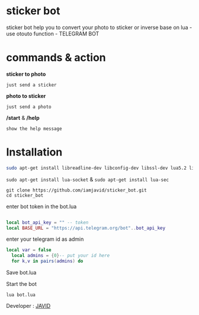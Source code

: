 # sticker bot
sticker bot help you to convert your photo to sticker or inverse
base on lua - use otouto function - TELEGRAM BOT

# commands & action 

 **sticker to photo**

`just send a sticker`

 **photo to sticker**

`just send a photo`

 **/start** & **/help** 
 
 `show the help message`


# Installation

```bash
sudo apt-get install libreadline-dev libconfig-dev libssl-dev lua5.2 liblua5.2-dev libevent-dev make unzip git redis-server g++ libjansson-dev libpython-dev expat libexpat1-dev

```
`sudo apt-get install lua-socket` & `sudo apt-get install lua-sec`

```
git clone https://github.com/iamjavid/sticker_bot.git
cd sticker_bot

```

enter bot token in the bot.lua

```lua

local bot_api_key = "" -- token
local BASE_URL = "https://api.telegram.org/bot"..bot_api_key
```

enter your telegram id as admin
```lua
local var = false
  local admins = {0}-- put your id here
  for k,v in pairs(admins) do

```

Save bot.lua

Start the bot

`lua bot.lua`


Developer : [JAVID](https://telegram.me/iamjavid)
